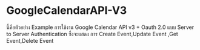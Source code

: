 GoogleCalendarAPI-V3
====================

นี้คือตัวอย่าง Example การใช้งาน Google Calendar API v3 + Oauth 2.0  แบบ  Server to Server Authentication ซึ่งจะแสดง การ Create Event,Update Event ,Get Event,Delete Event 
